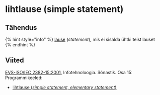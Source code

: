 # lihtlause \(simple statement\)

## Tähendus

{% hint style="info" %}
[lause](lause-statement.md) \(_statement_\), mis ei sisalda ühtki teist lauset
{% endhint %}

## Viited

[EVS-ISO/IEC 2382-15:2001](https://www.evs.ee/et/evs-iso-iec-2382-15-2001), Infotehnoloogia. Sõnastik. Osa 15: Programmikeeled:

* [lihtlause \(_simple statement, elementary statement_\)](http://www.eki.ee/dict/its/index.cgi?Q=lihtlause&F=M&C06=et&C01=1&C10=1)

